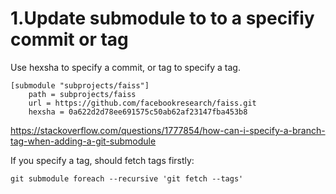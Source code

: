
# 1.Update submodule to to a specifiy commit or tag

Use hexsha to specify a commit, or tag to specify a tag.
``` 
[submodule "subprojects/faiss"]
	path = subprojects/faiss
	url = https://github.com/facebookresearch/faiss.git
	hexsha = 0a622d2d78ee691575c50ab62af23147fba453b8 
  ```
  
  https://stackoverflow.com/questions/1777854/how-can-i-specify-a-branch-tag-when-adding-a-git-submodule
  
If you specify a tag, should fetch tags firstly: 
```
git submodule foreach --recursive 'git fetch --tags' 
```
